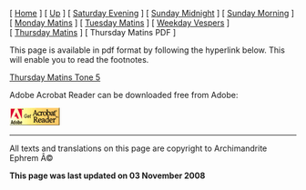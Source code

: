 \[ [Home](index.md) \] \[ [Up](tone5.md) \] \[ [Saturday Evening](sat5ec.md) \] \[ [Sunday Midnight](sun5nc.md) \] \[ [Sunday Morning](sun5mc.md) \] \[ [Monday Matins](monday_matins4.md) \] \[ [Tuesday Matins](tuesday_matins4.md) \] \[ [Weekday Vespers](weekday_vespers4.md) \] \[ [Thursday Matins](thursday_matins5.md) \] \[ Thursday Matins PDF \]

This page is available in pdf format by following the hyperlink below.
This will enable you to read the footnotes.

[Thursday Matins Tone 5](Thur05m%20WWW.pdf)

Adobe Acrobat Reader can be downloaded free from Adobe:

[<img src="getacro.gif" width="88" height="31" />](http://www.adobe.com)

------------------------------------------------------------------------

All texts and translations on this page are copyright to
Archimandrite Ephrem Â©

**This page was last updated on 03 November 2008**
